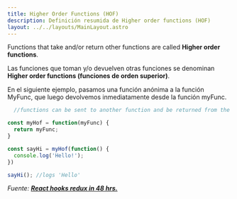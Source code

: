 ```yaml
---
title: Higher Order Functions (HOF)
description: Definición resumida de Higher order functions (HOF)
layout: ../../layouts/MainLayout.astro
---
```


Functions that take and/or return other functions are called **Higher order functions**.

Las funciones que toman y/o devuelven otras funciones se denominan **Higher order functions (funciones de orden superior)**.

En el siguiente ejemplo, pasamos una función anónima a la función MyFunc, que luego devolvemos inmediatamente desde la función myFunc.

```js
  //functions can be sent to another function and be returned from the function

const myHof = function(myFunc) {
  return myFunc;
}

const sayHi = myHof(function() {
  console.log('Hello!');
})

sayHi(); //logs 'Hello'
```

_Fuente: [**React hooks redux in 48 hrs.**](https://www.amazon.com/React-Hooks-Redux-hours-JavaScript-ebook/dp/B0987SZHW4)_


